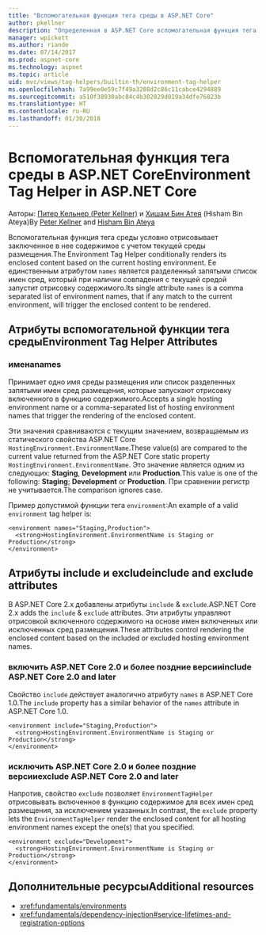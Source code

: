 ```yaml
---
title: "Вспомогательная функция тега среды в ASP.NET Core"
author: pkellner
description: "Определенная в ASP.NET Core вспомогательная функция тега среды, включая все свойства"
manager: wpickett
ms.author: riande
ms.date: 07/14/2017
ms.prod: aspnet-core
ms.technology: aspnet
ms.topic: article
uid: mvc/views/tag-helpers/builtin-th/environment-tag-helper
ms.openlocfilehash: 7a99ee0e59c7f49a3208d2c86c11cabce4294889
ms.sourcegitcommit: a510f38930abc84c4b302029d019a34dfe76823b
ms.translationtype: HT
ms.contentlocale: ru-RU
ms.lasthandoff: 01/30/2018
---
```

# <a name="environment-tag-helper-in-aspnet-core"></a><span data-ttu-id="f8be5-103">Вспомогательная функция тега среды в ASP.NET Core</span><span class="sxs-lookup"><span data-stu-id="f8be5-103">Environment Tag Helper in ASP.NET Core</span></span>

<span data-ttu-id="f8be5-104">Авторы: [Питер Кельнер (Peter Kellner)](http://peterkellner.net) и [Хишам Бин Атея](https://twitter.com/hishambinateya) (Hisham Bin Ateya)</span><span class="sxs-lookup"><span data-stu-id="f8be5-104">By [Peter Kellner](http://peterkellner.net) and [Hisham Bin Ateya](https://twitter.com/hishambinateya)</span></span>

<span data-ttu-id="f8be5-105">Вспомогательная функция тега среды условно отрисовывает заключенное в нее содержимое с учетом текущей среды размещения.</span><span class="sxs-lookup"><span data-stu-id="f8be5-105">The Environment Tag Helper conditionally renders its enclosed content based on the current hosting environment.</span></span> <span data-ttu-id="f8be5-106">Ее единственным атрибутом `names` является разделенный запятыми список имен сред, который при наличии совпадения с текущей средой запустит отрисовку содержимого.</span><span class="sxs-lookup"><span data-stu-id="f8be5-106">Its single attribute `names` is a comma separated list of environment names, that if any match to the current environment, will trigger the enclosed content to be rendered.</span></span>

## <a name="environment-tag-helper-attributes"></a><span data-ttu-id="f8be5-107">Атрибуты вспомогательной функции тега среды</span><span class="sxs-lookup"><span data-stu-id="f8be5-107">Environment Tag Helper Attributes</span></span>

### <a name="names"></a><span data-ttu-id="f8be5-108">имена</span><span class="sxs-lookup"><span data-stu-id="f8be5-108">names</span></span>

<span data-ttu-id="f8be5-109">Принимает одно имя среды размещения или список разделенных запятыми имен сред размещения, которые запускают отрисовку включенного в функцию содержимого.</span><span class="sxs-lookup"><span data-stu-id="f8be5-109">Accepts a single hosting environment name or a comma-separated list of hosting environment names that trigger the rendering of the enclosed content.</span></span>

<span data-ttu-id="f8be5-110">Эти значения сравниваются с текущим значением, возвращаемым из статического свойства ASP.NET Core `HostingEnvironment.EnvironmentName`.</span><span class="sxs-lookup"><span data-stu-id="f8be5-110">These value(s) are compared to the current value returned from the ASP.NET Core static property `HostingEnvironment.EnvironmentName`.</span></span>  <span data-ttu-id="f8be5-111">Это значение является одним из следующих: **Staging**, **Development** или **Production**.</span><span class="sxs-lookup"><span data-stu-id="f8be5-111">This value is one of the following: **Staging**; **Development** or **Production**.</span></span> <span data-ttu-id="f8be5-112">При сравнении регистр не учитывается.</span><span class="sxs-lookup"><span data-stu-id="f8be5-112">The comparison ignores case.</span></span>

<span data-ttu-id="f8be5-113">Пример допустимой функции тега `environment`:</span><span class="sxs-lookup"><span data-stu-id="f8be5-113">An example of a valid `environment` tag helper is:</span></span>

```cshtml
<environment names="Staging,Production">
  <strong>HostingEnvironment.EnvironmentName is Staging or Production</strong>
</environment>
```

## <a name="include-and-exclude-attributes"></a><span data-ttu-id="f8be5-114">Атрибуты include и exclude</span><span class="sxs-lookup"><span data-stu-id="f8be5-114">include and exclude attributes</span></span>

<span data-ttu-id="f8be5-115">В ASP.NET Core 2.x добавлены атрибуты `include` & `exclude`.</span><span class="sxs-lookup"><span data-stu-id="f8be5-115">ASP.NET Core 2.x adds the `include` & `exclude` attributes.</span></span> <span data-ttu-id="f8be5-116">Эти атрибуты управляют отрисовкой включенного содержимого на основе имен включенных или исключенных сред размещения.</span><span class="sxs-lookup"><span data-stu-id="f8be5-116">These attributes control rendering the enclosed content based on the included or excluded hosting environment names.</span></span>

### <a name="include-aspnet-core-20-and-later"></a><span data-ttu-id="f8be5-117">включить ASP.NET Core 2.0 и более поздние версии</span><span class="sxs-lookup"><span data-stu-id="f8be5-117">include ASP.NET Core 2.0 and later</span></span>

<span data-ttu-id="f8be5-118">Свойство `include` действует аналогично атрибуту `names` в ASP.NET Core 1.0.</span><span class="sxs-lookup"><span data-stu-id="f8be5-118">The `include` property has a similar behavior of the `names` attribute in ASP.NET Core 1.0.</span></span>

```cshtml
<environment include="Staging,Production">
  <strong>HostingEnvironment.EnvironmentName is Staging or Production</strong>
</environment>
```

### <a name="exclude-aspnet-core-20-and-later"></a><span data-ttu-id="f8be5-119">исключить ASP.NET Core 2.0 и более поздние версии</span><span class="sxs-lookup"><span data-stu-id="f8be5-119">exclude ASP.NET Core 2.0 and later</span></span>

<span data-ttu-id="f8be5-120">Напротив, свойство `exclude` позволяет `EnvironmentTagHelper` отрисовывать включенное в функцию содержимое для всех имен сред размещения, за исключением указанных.</span><span class="sxs-lookup"><span data-stu-id="f8be5-120">In contrast, the `exclude` property lets the `EnvironmentTagHelper` render the enclosed content for all hosting environment names except the one(s) that you specified.</span></span>

```cshtml
<environment exclude="Development">
  <strong>HostingEnvironment.EnvironmentName is Staging or Production</strong>
</environment>
```

## <a name="additional-resources"></a><span data-ttu-id="f8be5-121">Дополнительные ресурсы</span><span class="sxs-lookup"><span data-stu-id="f8be5-121">Additional resources</span></span>

* <xref:fundamentals/environments>
* <xref:fundamentals/dependency-injection#service-lifetimes-and-registration-options>
